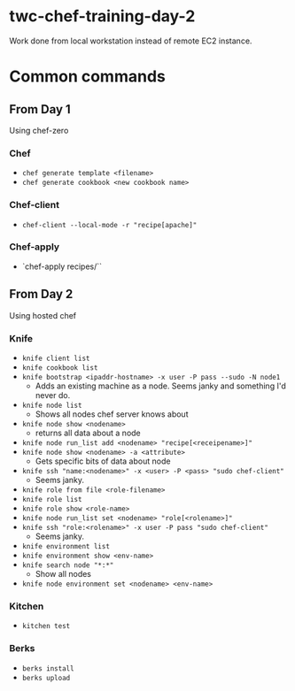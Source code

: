 twc-chef-training-day-2
===============

Work done from local workstation instead of remote EC2 instance.

# Common commands

## From Day 1
Using chef-zero

### Chef
- `chef generate template <filename>`
- `chef generate cookbook <new cookbook name>`

### Chef-client
- `chef-client --local-mode -r "recipe[apache]"`

### Chef-apply
- `chef-apply recipes/<recipe-filename>``

## From Day 2
Using hosted chef

### Knife
- `knife client list`
- `knife cookbook list`
- `knife bootstrap <ipaddr-hostname> -x user -P pass --sudo -N node1`
  - Adds an existing machine as a node.  Seems janky and something I'd never do.
- `knife node list`
  - Shows all nodes chef server knows about
- `knife node show <nodename>`
  - returns all data about a node
- `knife node run_list add <nodename> "recipe[<receipename>]"`
- `knife node show <nodename> -a <attribute>`
  - Gets specific bits of data about node
- `knife ssh "name:<nodename>" -x <user> -P <pass> "sudo chef-client"`
  - Seems janky.
- `knife role from file <role-filename>`
- `knife role list`
- `knife role show <role-name>`
- `knife node run_list set <nodename> "role[<rolename>]"`
- `knife ssh "role:<rolename>" -x user -P pass "sudo chef-client"`
  - Seems janky.
- `knife environment list`
- `knife environment show <env-name>`
- `knife search node "*:*"`
  - Show all nodes
- `knife node environment set <nodename> <env-name>`

### Kitchen
- `kitchen test`

### Berks
- `berks install`
- `berks upload`
